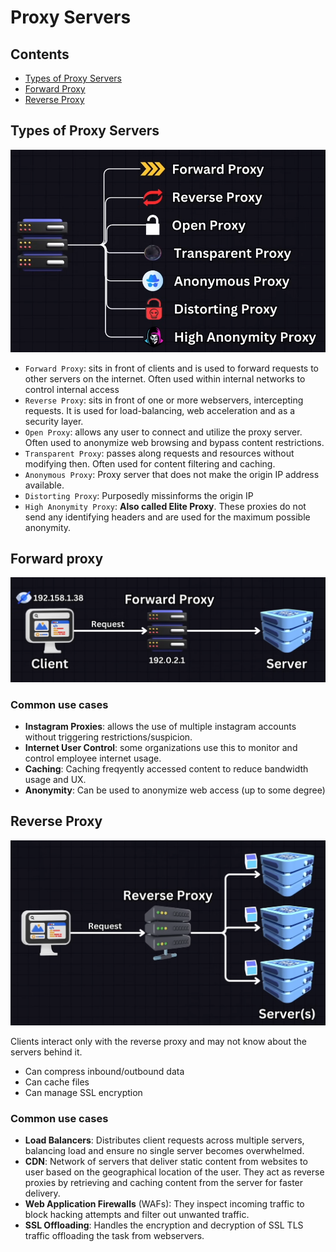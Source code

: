 # Proxy Servers

## Contents

- [Types of Proxy Servers](#types-of-proxy-servers)
- [Forward Proxy](#forward-proxy)
- [Reverse Proxy](#reverse-proxy)

## Types of Proxy Servers

![Proxy Server types](types.png)

- `Forward Proxy`: sits in front of clients and is used to forward requests to other servers on the internet. Often used within internal networks to control internal access
- `Reverse Proxy`: sits in front of one or more webservers, intercepting requests. It is used for load-balancing, web acceleration and as a security layer.
- `Open Proxy`: allows any user to connect and utilize the proxy server. Often used to anonymize web browsing and bypass content restrictions.
- `Transparent Proxy`: passes along requests and resources without modifying then. Often used for content filtering and caching.
- `Anonymous Proxy`: Proxy server that does not make the origin IP address available.
- `Distorting Proxy`: Purposedly missinforms the origin IP
- `High Anonymity Proxy`: **Also called Elite Proxy**. These proxies do not send any identifying headers and are used for the maximum possible anonymity.

## Forward proxy

![Forward Proxy Diagram](./forward_proxy.png)

### Common use cases

- **Instagram Proxies**: allows the use of multiple instagram accounts without triggering restrictions/suspicion.
- **Internet User Control**: some organizations use this to monitor and control employee internet usage.
- **Caching**: Caching freqyently accessed content to reduce bandwidth usage and UX.
- **Anonymity**: Can be used to anonymize web access (up to some degree)

## Reverse Proxy

![Reverse Proxy Diagram](./reverse_proxy.png)

Clients interact only with the reverse proxy and may not know about the servers behind it.

- Can compress inbound/outbound data
- Can cache files
- Can manage SSL encryption

### Common use cases

- **Load Balancers**: Distributes client requests across multiple servers, balancing load and ensure no single server becomes overwhelmed.
- **CDN**: Network of servers that deliver static content from websites to user based on the geographical location of the user. They act as reverse proxies by retrieving and caching content from the server for faster delivery.
- **Web Application Firewalls** (WAFs): They inspect incoming traffic to block hacking attempts and filter out unwanted traffic.
- **SSL Offloading**: Handles the encryption and decryption of SSL TLS traffic offloading the task from webservers.
